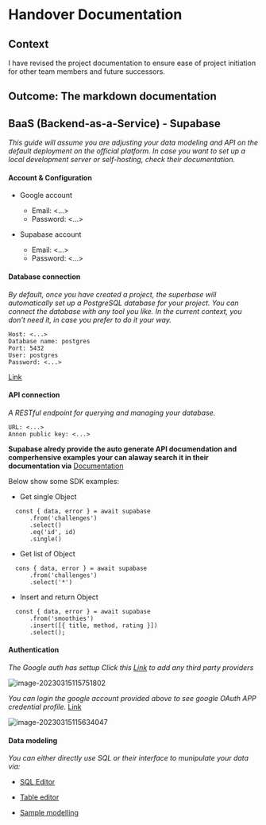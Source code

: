 # Handover Documentation

## Context

I have revised the project documentation to ensure ease of project initiation for other team members and future successors.

## Outcome: The markdown documentation

<div style={{ backgroundColor: '#F9F9F9', padding: '20px' }}>

## BaaS (Backend-as-a-Service) - Supabase

_This guide will assume you are adjusting your data modeling and API on the default deployment on the official platform. In case you want to set up a local development server or self-hosting, check their documentation._

#### Account & Configuration

- Google account

  - Email: <...>
  - Password: <...>

- Supabase account
  - Email: <...>
  - Password: <...>

#### Database connection

_By default, once you have created a project, the superbase will automatically set up a PostgreSQL database for your project. You can connect the database with any tool you like. In the current context, you don't need it, in case you prefer to do it your way._

```
Host: <...>
Database name: postgres
Port: 5432
User: postgres
Password: <...>
```

[<u>Link</u>](https://app.supabase.com/project/uawccbcacinyimooptdn/settings/database)

#### API connection

_A RESTful endpoint for querying and managing your database._

```
URL: <...>
Annon public key: <...>
```

**Supabase alredy provide the auto generate API documendation and comperhensive examples your can alaway search it in their documentation via** [<u>Documentation</u>](https://supabase.com/docs)

Below show some SDK examples:

- Get single Object

```
  const { data, error } = await supabase
      .from('challenges')
      .select()
      .eq('id', id)
      .single()
```

- Get list of Object

```
  cons { data, error } = await supabase
      .from('challenges')
      .select('*')
```

- Insert and return Object

```
  const { data, error } = await supabase
      .from('smoothies')
      .insert([{ title, method, rating }])
      .select();
```

#### Authentication

_The Google auth has settup Click this [<u>Link</u>](https://app.supabase.com/project/uawccbcacinyimooptdn/auth/providers) to add any third party providers_

![image-20230315115751802](https://uawccbcacinyimooptdn.supabase.co/storage/v1/object/public/images/supabase-example-img-1.png)

_You can login the google account provided above to see google OAuth APP credential profile._ [Link](https://console.cloud.google.com/apis/credentials?project=climbtrain)

![image-20230315115634047](https://uawccbcacinyimooptdn.supabase.co/storage/v1/object/public/images/supabase-example-img-2.png)

#### Data modeling

_You can either directly use SQL or their interface to munipulate your data via:_

- [<u>SQL Editor</u>](https://app.supabase.com/project/uawccbcacinyimooptdn/sql)
- [<u>Table editor</u>](https://app.supabase.com/project/uawccbcacinyimooptdn/editor/28505)

- [<u>Sample modelling</u>](https://lucid.app/lucidchart/41a3744d-ae65-4a2f-a36e-4d455a457c0a/edit?viewport_loc=-229%2C-192%2C2151%2C1524%2C0_0&invitationId=inv_46eacada-0adb-47c4-8d4f-4a13d288c556)

</div>
